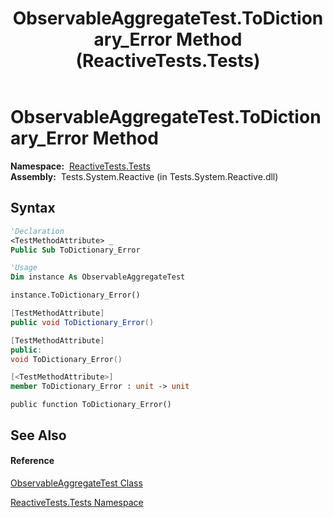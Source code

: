 ﻿---
title: ObservableAggregateTest.ToDictionary_Error Method  (ReactiveTests.Tests)
TOCTitle: ToDictionary_Error Method
ms:assetid: M:ReactiveTests.Tests.ObservableAggregateTest.ToDictionary_Error
ms:mtpsurl: https://msdn.microsoft.com/en-us/library/reactivetests.tests.observableaggregatetest.todictionary_error(v=VS.103)
ms:contentKeyID: 36620886
ms.date: 06/28/2011
mtps_version: v=VS.103
f1_keywords:
- ReactiveTests.Tests.ObservableAggregateTest.ToDictionary_Error
dev_langs:
- CSharp
- JScript
- VB
- FSharp
- c++
---

# ObservableAggregateTest.ToDictionary\_Error Method

**Namespace:**  [ReactiveTests.Tests](hh289046\(v=vs.103\).md)  
**Assembly:**  Tests.System.Reactive (in Tests.System.Reactive.dll)

## Syntax

``` vb
'Declaration
<TestMethodAttribute> _
Public Sub ToDictionary_Error
```

``` vb
'Usage
Dim instance As ObservableAggregateTest

instance.ToDictionary_Error()
```

``` csharp
[TestMethodAttribute]
public void ToDictionary_Error()
```

``` c++
[TestMethodAttribute]
public:
void ToDictionary_Error()
```

``` fsharp
[<TestMethodAttribute>]
member ToDictionary_Error : unit -> unit 
```

``` jscript
public function ToDictionary_Error()
```

## See Also

#### Reference

[ObservableAggregateTest Class](hh314823\(v=vs.103\).md)

[ReactiveTests.Tests Namespace](hh289046\(v=vs.103\).md)

